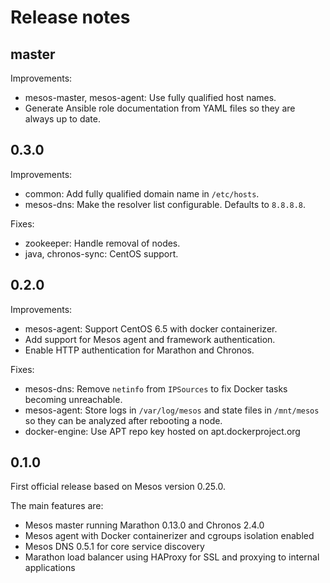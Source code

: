 # Release notes

## master

Improvements:

 - mesos-master, mesos-agent: Use fully qualified host names.
 - Generate Ansible role documentation from YAML files so they are always up to
   date.

## 0.3.0

Improvements:

 - common: Add fully qualified domain name in `/etc/hosts`.
 - mesos-dns: Make the resolver list configurable. Defaults to `8.8.8.8`.

Fixes:

 - zookeeper: Handle removal of nodes.
 - java, chronos-sync: CentOS support.

## 0.2.0

Improvements:

 - mesos-agent: Support CentOS 6.5 with docker containerizer.
 - Add support for Mesos agent and framework authentication.
 - Enable HTTP authentication for Marathon and Chronos.

Fixes:

 - mesos-dns: Remove `netinfo` from `IPSources` to fix Docker tasks becoming
   unreachable.
 - mesos-agent: Store logs in `/var/log/mesos` and state files in `/mnt/mesos`
   so they can be analyzed after rebooting a node.
 - docker-engine: Use APT repo key hosted on apt.dockerproject.org

## 0.1.0

First official release based on Mesos version 0.25.0.

The main features are:

 - Mesos master running Marathon 0.13.0 and Chronos 2.4.0
 - Mesos agent with Docker containerizer and cgroups isolation enabled
 - Mesos DNS 0.5.1 for core service discovery
 - Marathon load balancer using HAProxy for SSL and proxying to internal
   applications
